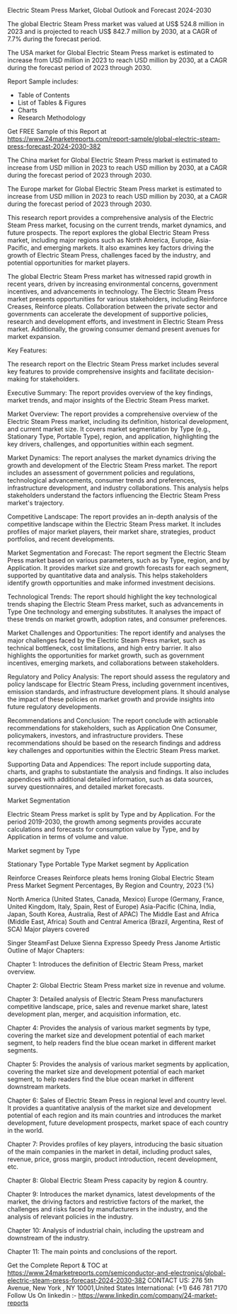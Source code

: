 Electric Steam Press Market, Global Outlook and Forecast 2024-2030

The global Electric Steam Press market was valued at US$ 524.8 million in 2023 and is projected to reach US$ 842.7 million by 2030, at a CAGR of 7.7% during the forecast period.

The USA market for Global Electric Steam Press market is estimated to increase from USD million in 2023 to reach USD million by 2030, at a CAGR during the forecast period of 2023 through 2030.

Report Sample includes:
- Table of Contents
- List of Tables & Figures
- Charts
- Research Methodology

Get FREE Sample of this Report at https://www.24marketreports.com/report-sample/global-electric-steam-press-forecast-2024-2030-382

The China market for Global Electric Steam Press market is estimated to increase from USD million in 2023 to reach USD million by 2030, at a CAGR during the forecast period of 2023 through 2030.

The Europe market for Global Electric Steam Press market is estimated to increase from USD million in 2023 to reach USD million by 2030, at a CAGR during the forecast period of 2023 through 2030.

This research report provides a comprehensive analysis of the Electric Steam Press market, focusing on the current trends, market dynamics, and future prospects. The report explores the global Electric Steam Press market, including major regions such as North America, Europe, Asia-Pacific, and emerging markets. It also examines key factors driving the growth of Electric Steam Press, challenges faced by the industry, and potential opportunities for market players.

The global Electric Steam Press market has witnessed rapid growth in recent years, driven by increasing environmental concerns, government incentives, and advancements in technology. The Electric Steam Press market presents opportunities for various stakeholders, including Reinforce Creases, Reinforce pleats. Collaboration between the private sector and governments can accelerate the development of supportive policies, research and development efforts, and investment in Electric Steam Press market. Additionally, the growing consumer demand present avenues for market expansion.

Key Features:

The research report on the Electric Steam Press market includes several key features to provide comprehensive insights and facilitate decision-making for stakeholders.

Executive Summary: The report provides overview of the key findings, market trends, and major insights of the Electric Steam Press market.

Market Overview: The report provides a comprehensive overview of the Electric Steam Press market, including its definition, historical development, and current market size. It covers market segmentation by Type (e.g., Stationary Type, Portable Type), region, and application, highlighting the key drivers, challenges, and opportunities within each segment.

Market Dynamics: The report analyses the market dynamics driving the growth and development of the Electric Steam Press market. The report includes an assessment of government policies and regulations, technological advancements, consumer trends and preferences, infrastructure development, and industry collaborations. This analysis helps stakeholders understand the factors influencing the Electric Steam Press market's trajectory.

Competitive Landscape: The report provides an in-depth analysis of the competitive landscape within the Electric Steam Press market. It includes profiles of major market players, their market share, strategies, product portfolios, and recent developments.

Market Segmentation and Forecast: The report segment the Electric Steam Press market based on various parameters, such as by Type, region, and by Application. It provides market size and growth forecasts for each segment, supported by quantitative data and analysis. This helps stakeholders identify growth opportunities and make informed investment decisions.

Technological Trends: The report should highlight the key technological trends shaping the Electric Steam Press market, such as advancements in Type One technology and emerging substitutes. It analyses the impact of these trends on market growth, adoption rates, and consumer preferences.

Market Challenges and Opportunities: The report identify and analyses the major challenges faced by the Electric Steam Press market, such as technical bottleneck, cost limitations, and high entry barrier. It also highlights the opportunities for market growth, such as government incentives, emerging markets, and collaborations between stakeholders.

Regulatory and Policy Analysis: The report should assess the regulatory and policy landscape for Electric Steam Press, including government incentives, emission standards, and infrastructure development plans. It should analyse the impact of these policies on market growth and provide insights into future regulatory developments.

Recommendations and Conclusion: The report conclude with actionable recommendations for stakeholders, such as Application One Consumer, policymakers, investors, and infrastructure providers. These recommendations should be based on the research findings and address key challenges and opportunities within the Electric Steam Press market.

Supporting Data and Appendices: The report include supporting data, charts, and graphs to substantiate the analysis and findings. It also includes appendices with additional detailed information, such as data sources, survey questionnaires, and detailed market forecasts.

Market Segmentation

Electric Steam Press market is split by Type and by Application. For the period 2019-2030, the growth among segments provides accurate calculations and forecasts for consumption value by Type, and by Application in terms of volume and value.

Market segment by Type

Stationary Type
Portable Type
Market segment by Application

Reinforce Creases
Reinforce pleats
hems
Ironing
Global Electric Steam Press Market Segment Percentages, By Region and Country, 2023 (%)

North America (United States, Canada, Mexico)
Europe (Germany, France, United Kingdom, Italy, Spain, Rest of Europe)
Asia-Pacific (China, India, Japan, South Korea, Australia, Rest of APAC)
The Middle East and Africa (Middle East, Africa)
South and Central America (Brazil, Argentina, Rest of SCA)
Major players covered

Singer
SteamFast
Deluxe
Sienna Expresso
Speedy Press
Janome Artistic
Outline of Major Chapters:

Chapter 1: Introduces the definition of Electric Steam Press, market overview.

Chapter 2: Global Electric Steam Press market size in revenue and volume.

Chapter 3: Detailed analysis of Electric Steam Press manufacturers competitive landscape, price, sales and revenue market share, latest development plan, merger, and acquisition information, etc.

Chapter 4: Provides the analysis of various market segments by type, covering the market size and development potential of each market segment, to help readers find the blue ocean market in different market segments.

Chapter 5: Provides the analysis of various market segments by application, covering the market size and development potential of each market segment, to help readers find the blue ocean market in different downstream markets.

Chapter 6: Sales of Electric Steam Press in regional level and country level. It provides a quantitative analysis of the market size and development potential of each region and its main countries and introduces the market development, future development prospects, market space of each country in the world.

Chapter 7: Provides profiles of key players, introducing the basic situation of the main companies in the market in detail, including product sales, revenue, price, gross margin, product introduction, recent development, etc.

Chapter 8: Global Electric Steam Press capacity by region & country.

Chapter 9: Introduces the market dynamics, latest developments of the market, the driving factors and restrictive factors of the market, the challenges and risks faced by manufacturers in the industry, and the analysis of relevant policies in the industry.

Chapter 10: Analysis of industrial chain, including the upstream and downstream of the industry.

Chapter 11: The main points and conclusions of the report.

Get the Complete Report & TOC at https://www.24marketreports.com/semiconductor-and-electronics/global-electric-steam-press-forecast-2024-2030-382
CONTACT US:
276 5th Avenue, New York , NY 10001,United States
International: (+1) 646 781 7170
Follow Us On linkedin :- https://www.linkedin.com/company/24-market-reports
